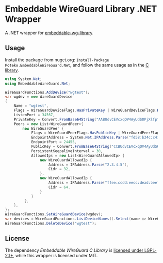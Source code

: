 # Embeddable WireGuard Library .NET Wrapper

A .NET wrapper for [embeddable-wg-library](https://git.zx2c4.com/wireguard-tools/tree/contrib/embeddable-wg-library).

## Usage

Install the package from nuget.org: `Install-Package Poteko.EmbeddableWireGuard.Net`, and follow the same usage as in the [C library](https://git.zx2c4.com/wireguard-tools/tree/contrib/embeddable-wg-library/test.c).

```c#
using System.Net;
using EmbeddableWireGuard.Net;

WireGuardFunctions.AddDevice("wgtest");
var wgdev = new WireGuardDevice
{
    Name = "wgtest",
    Flags = WireGuardDeviceFlags.HasPrivateKey | WireGuardDeviceFlags.HasListenPort | WireGuardDeviceFlags.ReplacePeers,
    ListenPort = 34567,
    PrivateKey = Convert.FromBase64String("AABUdvCEVcxqQV4AyUdSOPjXlfptBV2T4j+RmbSoIEg="),
    Peers = new List<WireGuardPeer>{
        new WireGuardPeer {
            Flags = WireGuardPeerFlags.HasPublicKey | WireGuardPeerFlags.HasPersistentKeepaliveInterval | WireGuardPeerFlags.ReplaceAllowedIps,
            EndpointAddress = System.Net.IPAddress.Parse("fd58:b34c:c416::"),
            EndpointPort = 24455,
            PublicKey = Convert.FromBase64String("CCBUdvCEVcxqQV4AyUdSOPjXlfptBV2T4j+RmbSoIEg="),
            PersistentKeepaliveInterval = 30,
            AllowedIps = new List<WireGuardAllowedIp> {
                new WireGuardAllowedIp {
                    Address = IPAddress.Parse("2.3.4.5"),
                    Cidr = 32,
                },
                new WireGuardAllowedIp {
                    Address = IPAddress.Parse("ffee:ccdd:eecc:dead:beef::"),
                    Cidr = 64,
                }
            }
         },
    },
};
WireGuardFunctions.SetWireGuardDevice(wgdev);
var devices = WireGuardFunctions.ListDeviceNames().Select(name => WireGuardFunctions.GetWireGuardDevice(name)).ToList();
WireGuardFunctions.DeleteDevice("wgtest");
```

## License

The dependency *Embeddable WireGuard C Library* is [licensed under LGPL-2.1+](https://git.zx2c4.com/wireguard-tools/tree/contrib/embeddable-wg-library/README), while this wrapper is licensed under MIT.

